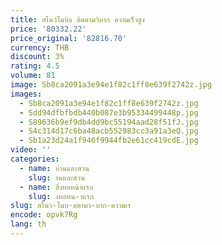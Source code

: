 ```yaml
---
title: สโนว์โมบิล ติดตามวิบาก ความเร็วสูง
price: '80332.22'
price_original: '82816.70'
currency: THB
discount: 3%
rating: 4.5
volume: 81
image: Sb8ca2091a3e94e1f82c1ff8e639f2742z.jpg
images:
  - Sb8ca2091a3e94e1f82c1ff8e639f2742z.jpg
  - Sdd94dfbfbdb440b087e3b95334499448p.jpg
  - S89636b9ef9db4dd9bc55194aad28f51fJ.jpg
  - S4c314d17c6ba48acb552983cc3a91a3eQ.jpg
  - Sb1a23d24a1f946f9944fb2e61cc419cdE.jpg
video: ''
categories:
  - name: บ้านและสวน
    slug: านและสวน
  - name: สิ่งทอหน้าแรก
    slug: งทอหน-าแรก
slug: สโนว-โมบ-ดตามว-บาก-ความเร
encode: opvk7Rg
lang: th
---
```

  